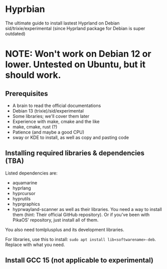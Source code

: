 # Hyprbian
The ultimate guide to install lastest Hyprland on Debian sid/trixie/experimental (since Hyprland package for Debian is super outdated)

# NOTE: Won't work on Debian 12 or lower. Untested on Ubuntu, but it should work.

## Prerequisites
- A brain to read the official documentations
- Debian 13 (trixie)/sid/experimental
- Some libraries; we'll cover them later
- Experience with make, cmake and the like
- make, cmake, rust (?)
- Patience (and maybe a good CPU)
- sway or KDE to install, as well as copy and pasting code

## Installing required libraries & dependencies (TBA)
Listed dependencies are:
- aquamarine
- hyprlang
- hyprcursor
- hyprutils
- hyprgraphics
- hyprwayland-scanner
as well as their libraries. You need a way to install them (hint: Their official GitHub repository). Or if you've been with PikaOS' repository, just install all of them.

You also need tomlplusplus and its development libraries.

For libraries, use this to install: ` sudo apt install lib<softwarename>-deb `. Replace <softwarename> with what you need.

## Install GCC 15 (not applicable to experimental)


